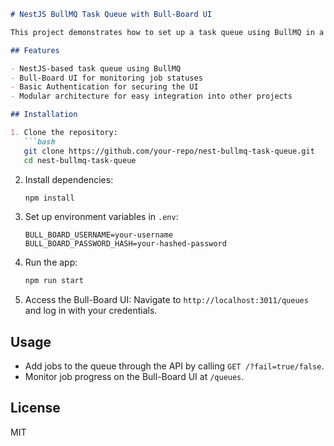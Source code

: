 
```markdown
# NestJS BullMQ Task Queue with Bull-Board UI

This project demonstrates how to set up a task queue using BullMQ in a NestJS application with an integrated Bull-Board UI. Bull-Board provides a real-time UI for monitoring jobs in queues.

## Features

- NestJS-based task queue using BullMQ
- Bull-Board UI for monitoring job statuses
- Basic Authentication for securing the UI
- Modular architecture for easy integration into other projects

## Installation

1. Clone the repository:
   ```bash
   git clone https://github.com/your-repo/nest-bullmq-task-queue.git
   cd nest-bullmq-task-queue
   ```

2. Install dependencies:
   ```bash
   npm install
   ```

3. Set up environment variables in `.env`:
   ```env
   BULL_BOARD_USERNAME=your-username
   BULL_BOARD_PASSWORD_HASH=your-hashed-password
   ```

4. Run the app:
   ```bash
   npm run start
   ```

5. Access the Bull-Board UI:
   Navigate to `http://localhost:3011/queues` and log in with your credentials.

## Usage

- Add jobs to the queue through the API by calling `GET /?fail=true/false`.
- Monitor job progress on the Bull-Board UI at `/queues`.

## License

MIT
```